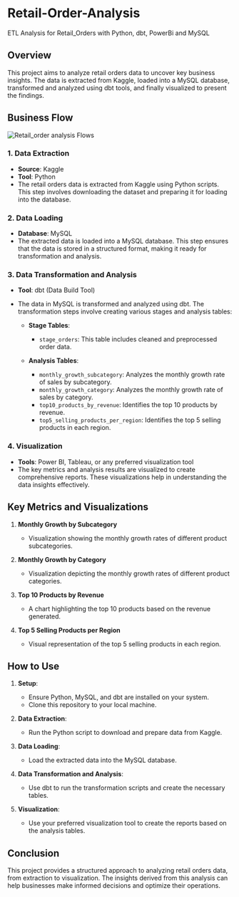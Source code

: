 # Retail-Order-Analysis
ETL Analysis for Retail_Orders with Python, dbt, PowerBi and MySQL


## Overview

This project aims to analyze retail orders data to uncover key business insights. The data is extracted from Kaggle, loaded into a MySQL database, transformed and analyzed using dbt tools, and finally visualized to present the findings.

## Business Flow

![Retail_order analysis Flows](https://github.com/kyawzayar-lin/Retail-Order-Analysis/assets/159099715/9b9927be-e33d-4e4e-a026-9c14daad8a05)


### 1. Data Extraction

- **Source**: Kaggle
- **Tool**: Python
- The retail orders data is extracted from Kaggle using Python scripts. This step involves downloading the dataset and preparing it for loading into the database.

### 2. Data Loading

- **Database**: MySQL
- The extracted data is loaded into a MySQL database. This step ensures that the data is stored in a structured format, making it ready for transformation and analysis.

### 3. Data Transformation and Analysis

- **Tool**: dbt (Data Build Tool)
- The data in MySQL is transformed and analyzed using dbt. The transformation steps involve creating various stages and analysis tables:

  - **Stage Tables**:
    - `stage_orders`: This table includes cleaned and preprocessed order data.
  
  - **Analysis Tables**:
    - `monthly_growth_subcategory`: Analyzes the monthly growth rate of sales by subcategory.
    - `monthly_growth_category`: Analyzes the monthly growth rate of sales by category.
    - `top10_products_by_revenue`: Identifies the top 10 products by revenue.
    - `top5_selling_products_per_region`: Identifies the top 5 selling products in each region.

### 4. Visualization

- **Tools**: Power BI, Tableau, or any preferred visualization tool
- The key metrics and analysis results are visualized to create comprehensive reports. These visualizations help in understanding the data insights effectively.

## Key Metrics and Visualizations

1. **Monthly Growth by Subcategory**
   - Visualization showing the monthly growth rates of different product subcategories.

2. **Monthly Growth by Category**
   - Visualization depicting the monthly growth rates of different product categories.

3. **Top 10 Products by Revenue**
   - A chart highlighting the top 10 products based on the revenue generated.

4. **Top 5 Selling Products per Region**
   - Visual representation of the top 5 selling products in each region.

## How to Use

1. **Setup**:
   - Ensure Python, MySQL, and dbt are installed on your system.
   - Clone this repository to your local machine.

2. **Data Extraction**:
   - Run the Python script to download and prepare data from Kaggle.

3. **Data Loading**:
   - Load the extracted data into the MySQL database.

4. **Data Transformation and Analysis**:
   - Use dbt to run the transformation scripts and create the necessary tables.

5. **Visualization**:
   - Use your preferred visualization tool to create the reports based on the analysis tables.

## Conclusion

This project provides a structured approach to analyzing retail orders data, from extraction to visualization. The insights derived from this analysis can help businesses make informed decisions and optimize their operations.


